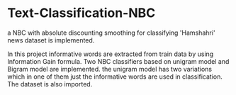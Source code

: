 # Text-Classification-NBC
a NBC with absolute discounting smoothing for classifying 'Hamshahri' news dataset is implemented.

In this project informative words are extracted from train data by using Information Gain formula.
Two NBC classifiers based on unigram model and Bigram model are implemented. the unigram model has two 
variations which in one of them just the informative words are used in classification.
The dataset is also imported.
